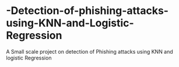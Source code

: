 # -Detection-of-phishing-attacks-using-KNN-and-Logistic-Regression
A Small scale project on detection of Phishing attacks using KNN and logistic Regression
